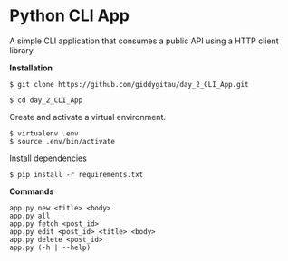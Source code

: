 # Python CLI App
A simple CLI application that consumes a public API using a HTTP client library.

**Installation**

`$ git clone https://github.com/giddygitau/day_2_CLI_App.git`

`$ cd day_2_CLI_App`
 
 Create and activate a virtual environment.
 
 ```
 $ virtualenv .env
 $ source .env/bin/activate
 ```
 
 Install dependencies
 
 `$ pip install -r requirements.txt`
 
 
 **Commands**
 
 ```
 app.py new <title> <body>
 app.py all
 app.py fetch <post_id>
 app.py edit <post_id> <title> <body>
 app.py delete <post_id>
 app.py (-h | --help)

```
 
